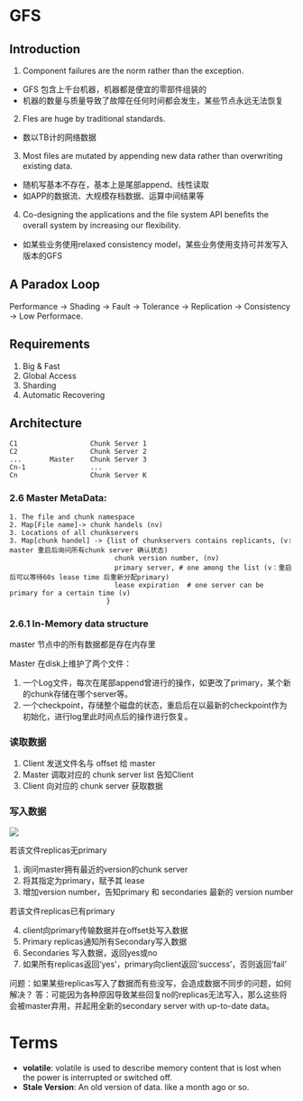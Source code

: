 # GFS

## Introduction
1. Component failures are the norm rather than the exception.
  - GFS 包含上千台机器，机器都是便宜的零部件组装的
  - 机器的数量与质量导致了故障在任何时间都会发生，某些节点永远无法恢复
2. Fles are huge by traditional standards.
  - 数以TB计的网络数据
3. Most ﬁles are mutated by appending new data rather than overwriting existing data.
  - 随机写基本不存在，基本上是尾部append、线性读取
  - 如APP的数据流、大规模存档数据、运算中间结果等
4. Co-designing the applications and the ﬁle system API beneﬁts the overall system by increasing our ﬂexibility.
  - 如某些业务使用relaxed consistency model，某些业务使用支持可并发写入版本的GFS

## A Paradox Loop
Performance -> Shading -> Fault -> Tolerance -> Replication -> Consistency -> Low Performace. 

## Requirements
1. Big & Fast
2. Global Access
3. Sharding
4. Automatic Recovering

## Architecture

``` 
C1                  Chunk Server 1
C2                  Chunk Server 2
...       Master    Chunk Server 3
Cn-1                ...
Cn                  Chunk Server K
```

### 2.6 Master MetaData:
```
1. The file and chunk namespace
2. Map[File name]-> chunk handels (nv)
3. Locations of all chunkservers
3. Map[chunk handel] -> {list of chunkservers contains replicants, (v: master 重启后询问所有chunk server 确认状态)
                          chunk version number, (nv)
                          primary server, # one among the list (v：重启后可以等待60s lease time 后重新分配primary)
                          lease expiration  # one server can be primary for a certain time (v)
                        }
```

### 2.6.1 In-Memory data structure
master 节点中的所有数据都是存在内存里

Master 在disk上维护了两个文件：
1. 一个Log文件，每次在尾部append曾进行的操作，如更改了primary，某个新的chunk存储在哪个server等。
2. 一个checkpoint，存储整个磁盘的状态，重启后在以最新的checkpoint作为初始化，进行log里此时间点后的操作进行恢复。

### 读取数据
1. Client 发送文件名与 offset 给 master
2. Master 调取对应的 chunk server list 告知Client
3. Client 向对应的 chunk server 获取数据

### 写入数据
![](https://thetechangle.github.io/images/GFS_flow.png)

若该文件replicas无primary
1. 询问master拥有最近的version的chunk server
2. 将其指定为primary，赋予其 lease
3. 增加version number，告知primary 和 secondaries 最新的 version number

若该文件replicas已有primary

4. client向primary传输数据并在offset处写入数据
5. Primary replicas通知所有Secondary写入数据
6. Secondaries 写入数据，返回yes或no
7. 如果所有replicas返回‘yes’，primary向client返回‘success’，否则返回‘fail’

问题：如果某些replicas写入了数据而有些没写，会造成数据不同步的问题，如何解决？
答：可能因为各种原因导致某些回复no的replicas无法写入，那么这些将会被master弃用，并起用全新的secondary server with up-to-date data。

# Terms
- **volatile**: volatile is used to describe memory content that is lost when the power is interrupted or switched off. 
- **Stale Version**: An old version of data. like a month ago or so.
